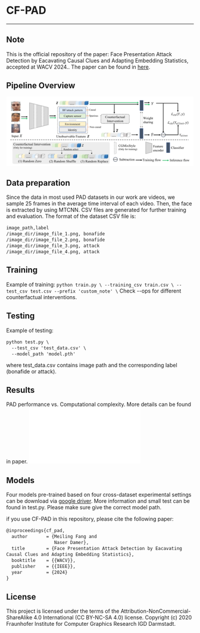 # CF-PAD


---
## Note
This is the official repository of the paper: Face Presentation Attack Detection by Eacavating Causal Clues and Adapting Embedding Statistics, accepted at WACV 2024.. The paper can be found in [here](https://arxiv.org/abs/2308.14551).

## Pipeline Overview
![overview](images/workflow.png)

## Data preparation
Since the data in most used PAD datasets in our work are videos, we sample 25 frames in the average time interval of each video. Then, the face is extracted by using MTCNN. CSV files are generated for further training and evaluation. The format of the dataset CSV file is:
```
image_path,label
/image_dir/image_file_1.png, bonafide
/image_dir/image_file_2.png, bonafide
/image_dir/image_file_3.png, attack
/image_dir/image_file_4.png, attack
```


## Training
Example of training:
    ```
    python train.py \
      --training_csv train.csv \
      --test_csv test.csv
      --prefix 'custom_note' \
    ```
Check --ops for different counterfactual interventions.

## Testing
Example of testing:
```
python test.py \
  --test_csv 'test_data.csv' \
  --model_path 'model.pth'
```
where test_data.csv contains image path and the corresponding label (bonafide or attack).


## Results
PAD performance vs. Computational complexity. More details can be found in paper.
![results](images/computation_complexity.pdf)

## Models
Four models pre-trained based on four cross-dataset experimental settings can be download via [google driver](https://drive.google.com/drive/folders/1E_u3nW3vux9f0gi2lNf5Kb5MVy2J1BWy?usp=sharing).
More information and small test can be found in test.py. Please make sure give the correct model path.

if you use CF-PAD in this repository, please cite the following paper:
```
@inproceedings{cf_pad,
  author       = {Meiling Fang and
                  Naser Damer},
  title        = {Face Presentation Attack Detection by Eacavating Causal Clues and Adapting Embedding Statistics},
  booktitle    = {{WACV}},
  publisher    = {{IEEE}},
  year         = {2024}
}
```


## License
This project is licensed under the terms of the Attribution-NonCommercial-ShareAlike 4.0 International (CC BY-NC-SA 4.0) license. Copyright (c) 2020 Fraunhofer Institute for Computer Graphics Research IGD Darmstadt.
